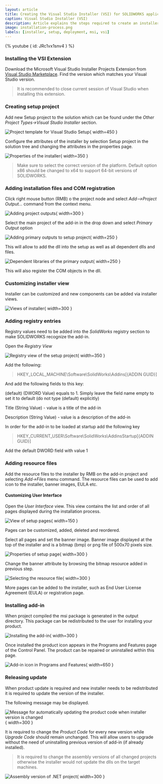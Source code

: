 ```yaml
---
layout: article
title: Creating the Visual Studio Installer (VSI) for SOLIDWORKS application
caption: Visual Studio Installer (VSI)
description: Article explains the steps required to create an installer package for deploying SOLIDWORKS add-in
image: installation-process.png
labels: [installer, setup, deployment, msi, vsi]
---
```

{% youtube { id: JRc1vx1snv4 } %}

### Installing the VSI Extension

Download the Microsoft Visual Studio Installer Projects Extension from [Visual Studio Marketplace](https://marketplace.visualstudio.com/items?itemName=VisualStudioClient.MicrosoftVisualStudio2017InstallerProjects). Find the version which matches your Visual Studio version.

> It is recommended to close current session of Visual Studio when installing this extension.

### Creating setup project

Add new Setup project to the solution which can be found under the *Other Project Types->Visual Studio Installer* section.

![Project template for Visual Studio Setup](visual-studio-installer-project-template.png){ width=450 }

Configure the attributes of the installer by selection Setup project in the solution tree and changing the attributes in the properties page.

![Properties of the installer](installer-properties.png){ width=350 }

> Make sure to select the correct version of the platform. Default option x86 should be changed to x64 to support 64-bit versions of SOLIDWORKS.

### Adding installation files and COM registration

Click right mouse button (RMB) o the project node and select *Add-->Project Output...* command from the context menu.

![Adding project outputs](add-project-output.png){ width=300 }

Select the main project of the add-in in the drop down and select *Primary Output* option

![Adding primary outputs to setup project](add-primary-output.png){ width=250 }

This will allow to add the dll into the setup as well as all dependent dlls and files.

![Dependent libraries of the primary output](primary-output-dependencies.png){ width=250 }

This will also register the COM objects in the dll.

### Customizing installer view

Installer can be customized and new components can be added via installer views.

![Views of installer](installer-view.png){ width=300 }

### Adding registry entries

Registry values need to be added into the *SolidWorks* registry section to make SOLIDWORKS recognize the add-in.

Open the *Registry View*

![Registry view of the setup project](registry-view.png){ width=350 }

Add the following:
> HKEY_LOCAL_MACHINE\Software\SolidWorks\Addins\[{ADDIN GUID}]

And add the following fields to this key:

(default) (DWORD Value) equals to 1. Simply leave the field name empty to set it to default (do not type (default) explicitly)

Title (String Value) - value is a title of the add-in

Description (String Value) - value is a description of the add-in

In order for the add-in to be loaded at startup add the following key

> HKEY_CURRENT_USER\Software\SolidWorks\AddinsStartup\[{ADDIN GUID}]

Add the default DWORD field with value 1

### Adding resource files

Add the resource files to the installer by RMB on the add-in project and selecting *Add->Files* menu command. The resource files can be used to add icon to the installer, banner images, EULA etc.

#### Customizing User Interface

Open the *User Interface* view. This view contains the list and order of all pages displayed during the installation process.

![View of setup pages](user-interface-view.png){ width=150 }

Pages can be customized, added, deleted and reordered.

Select all pages and set the banner image. Banner image displayed at the top of the installer and is a bitmap (bmp) or png file of 500x70 pixels size.

![Properties of setup page](ui-page-properties.png){ width=300 }

Change the banner attribute by browsing the bitmap resource added in previous step.

![Selecting the resource file](browse-resource-application-folder.png){ width=300 }

More pages can be added to the installer, such as End User License Agreement (EULA) or registration page.

### Installing add-in

When project compiled the msi package is generated in the output directory. This package can be redistributed to the user for installing your product.

![Installing the add-in](installation-process.png){ width=300 }

Once installed the product icon appears in the Programs and Features page of the Control Panel. The product can be repaired or uninstalled within this page.

![Add-in icon in Programs and Features](programs-and-features-add-in.png){ width=650 }

### Releasing update

When product update is required and new installer needs to be redistributed it is required to update the version of the installer.

The following message may be displayed.

![Message for automatically updating the product code when installer version is changed](auto-update-product-code.png){ width=300 }

It is required to change the *Product Code* for every new version while *Upgrade Code* should remain unchanged. This will allow users to upgrade without the need of uninstalling previous version of add-in (if already installed).

> It is required to change the assembly versions of all changed projects otherwise the installer would not update the dlls on the target machines.

![Assembly version of .NET project](assembly-version.png){ width=300 }

